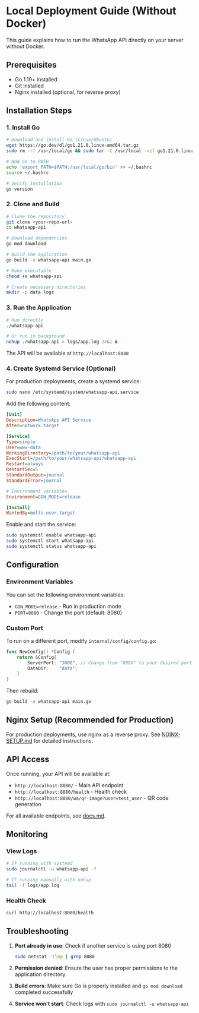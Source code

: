 # Local Deployment Guide (Without Docker)

This guide explains how to run the WhatsApp API directly on your server without Docker.

## Prerequisites

- Go 1.19+ installed
- Git installed
- Nginx installed (optional, for reverse proxy)

## Installation Steps

### 1. Install Go

```bash
# Download and install Go (Linux/Ubuntu)
wget https://go.dev/dl/go1.21.0.linux-amd64.tar.gz
sudo rm -rf /usr/local/go && sudo tar -C /usr/local -xzf go1.21.0.linux-amd64.tar.gz

# Add Go to PATH
echo 'export PATH=$PATH:/usr/local/go/bin' >> ~/.bashrc
source ~/.bashrc

# Verify installation
go version
```

### 2. Clone and Build

```bash
# Clone the repository
git clone <your-repo-url>
cd whatsapp-api

# Download dependencies
go mod download

# Build the application
go build -o whatsapp-api main.go

# Make executable
chmod +x whatsapp-api

# Create necessary directories
mkdir -p data logs
```

### 3. Run the Application

```bash
# Run directly
./whatsapp-api

# Or run in background
nohup ./whatsapp-api > logs/app.log 2>&1 &
```

The API will be available at `http://localhost:8080`

### 4. Create Systemd Service (Optional)

For production deployments, create a systemd service:

```bash
sudo nano /etc/systemd/system/whatsapp-api.service
```

Add the following content:

```ini
[Unit]
Description=WhatsApp API Service
After=network.target

[Service]
Type=simple
User=www-data
WorkingDirectory=/path/to/your/whatsapp-api
ExecStart=/path/to/your/whatsapp-api/whatsapp-api
Restart=always
RestartSec=5
StandardOutput=journal
StandardError=journal

# Environment variables
Environment=GIN_MODE=release

[Install]
WantedBy=multi-user.target
```

Enable and start the service:

```bash
sudo systemctl enable whatsapp-api
sudo systemctl start whatsapp-api
sudo systemctl status whatsapp-api
```

## Configuration

### Environment Variables

You can set the following environment variables:

- `GIN_MODE=release` - Run in production mode
- `PORT=8080` - Change the port (default: 8080)

### Custom Port

To run on a different port, modify `internal/config/config.go`:

```go
func NewConfig() *Config {
    return &Config{
        ServerPort: "3000", // Change from "8080" to your desired port
        DataDir:    "data",
    }
}
```

Then rebuild:

```bash
go build -o whatsapp-api main.go
```

## Nginx Setup (Recommended for Production)

For production deployments, use nginx as a reverse proxy. See [NGINX-SETUP.md](NGINX-SETUP.md) for detailed instructions.

## API Access

Once running, your API will be available at:

- `http://localhost:8080/` - Main API endpoint
- `http://localhost:8080/health` - Health check
- `http://localhost:8080/wa/qr-image?user=test_user` - QR code generation

For all available endpoints, see [docs.md](docs.md).

## Monitoring

### View Logs

```bash
# If running with systemd
sudo journalctl -u whatsapp-api -f

# If running manually with nohup
tail -f logs/app.log
```

### Health Check

```bash
curl http://localhost:8080/health
```

## Troubleshooting

1. **Port already in use**: Check if another service is using port 8080
   ```bash
   sudo netstat -tlnp | grep 8080
   ```

2. **Permission denied**: Ensure the user has proper permissions to the application directory

3. **Build errors**: Make sure Go is properly installed and `go mod download` completed successfully

4. **Service won't start**: Check logs with `sudo journalctl -u whatsapp-api`